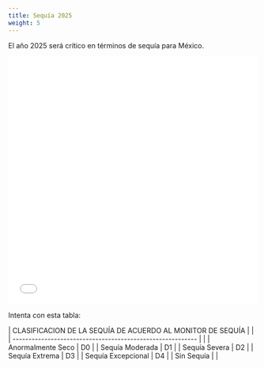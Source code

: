 ```yaml
---
title: Sequía 2025
weight: 5
---
```


El año 2025 será crítico en términos de sequía para México. 

<iframe src="/sequias.html" width="100%" height="500" style="border:none;"></iframe>

Intenta con esta tabla:

| CLASIFICACION DE LA SEQUÍA DE ACUERDO AL MONITOR DE SEQUÍA |    |
| ---------------------------------------------------------- |    |
| Anormalmente Seco                                          | D0 |
| Sequía Moderada                                            | D1 |
| Sequía Severa                                              | D2 |
| Sequía Extrema                                             | D3 |
| Sequía Excepcional                                         | D4 |
| Sin Sequía                                                 |  |


